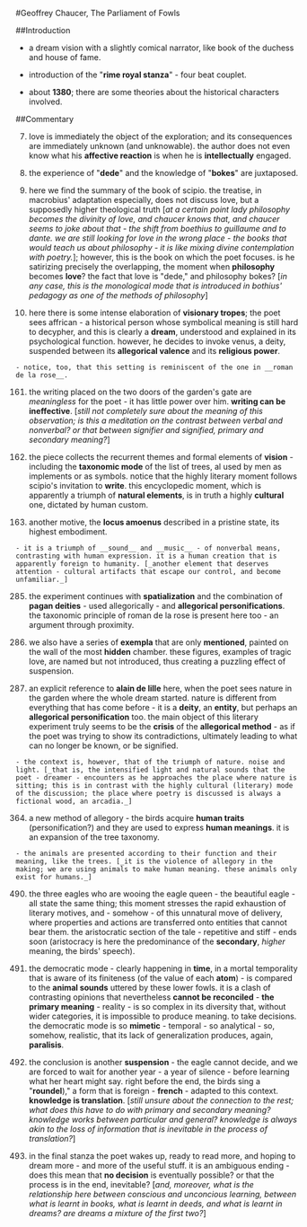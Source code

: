 #Geoffrey Chaucer, The Parliament of Fowls

##Introduction

- a dream vision with a slightly comical narrator, like book of the duchess and house of fame.

- introduction of the "__rime royal stanza__" - four beat couplet.

- about __1380__; there are some theories about the historical characters involved.

##Commentary

7. love is immediately the object of the exploration; and its consequences are immediately unknown (and unknowable). the author does not even know what his __affective reaction__ is when he is __intellectually__ engaged.

11. the experience of "__dede__" and the knowledge of "__bokes__" are juxtaposed.

84. here we find the summary of the book of scipio. the treatise, in macrobius' adaptation especially, does not discuss love, but a supposedly higher theological truth [_at a certain point lady philosophy becomes the divinity of love, and chaucer knows that, and chaucer seems to joke about that - the shift from boethius to guillaume and to dante. we are still looking for love in the wrong place - the books that would teach us about philosophy - it is like mixing divine contemplation with poetry._]; however, this is the book on which the poet focuses. is he satirizing precisely the overlapping, the moment when __philosophy__ becomes __love__? the fact that love is "dede," and philosophy bokes? [_in any case, this is the monological mode that is introduced in bothius' pedagogy as one of the methods of philosophy_]

126. here there is some intense elaboration of __visionary tropes__; the poet sees affrican - a historical person whose symbolical meaning is still hard to decypher, and this is clearly a __dream__, understood and explained in its psychological function. however, he decides to invoke venus, a deity, suspended between its __allegorical valence__ and its __religious power__.

	- notice, too, that this setting is reminiscent of the one in __roman de la rose__.

161. the writing placed on the two doors of the garden's gate are _meaningless_ for the poet - it has little power over him. __writing can be ineffective__. [_still not completely sure about the meaning of this observation; is this a meditation on the contrast between verbal and nonverbal? or that between signifier and signified, primary and secondary meaning?_]

176. the piece collects the recurrent themes and formal elements of __vision__ - including the __taxonomic mode__ of the list of trees, al used by men as implements or as symbols. notice that the highly literary moment follows scipio's invitation to __write__. this encyclopedic moment, which is apparently a triumph of __natural elements__, is in truth a highly __cultural__ one, dictated by human custom.

210. another motive, the __locus amoenus__ described in a pristine state, its highest embodiment.

	- it is a triumph of __sound__ and __music__ - of nonverbal means, contrasting with human expression. it is a human creation that is apparently foreign to humanity. [_another element that deserves attention - cultural artifacts that escape our control, and become unfamiliar._]

285. the experiment continues with __spatialization__ and the combination of __pagan deities__ - used allegorically - and __allegorical personifications__. the taxonomic principle of roman de la rose is present here too - an argument through proximity.

294. we also have a series of __exempla__ that are only __mentioned__, painted on the wall of the most __hidden__ chamber. these figures, examples of tragic love, are named but not introduced, thus creating a puzzling effect of suspension.

322. an explicit reference to __alain de lille__ here, when the poet sees nature in the garden where the whole dream started. nature is different from everything that has come before - it is a __deity__, an __entity__, but perhaps an __allegorical personification__ too. the main object of this literary experiment truly seems to be the __crisis__ of the __allegorical method__ - as if the poet was trying to show its contradictions, ultimately leading to what can no longer be known, or be signified.

	- the context is, however, that of the triumph of nature. noise and light. [_that is, the intensified light and natural sounds that the poet - dreamer - encounters as he approaches the place where nature is sitting; this is in contrast with the highly cultural (literary) mode of the discussion; the place where poetry is discussed is always a fictional wood, an arcadia._]

364. a new method of allegory - the birds acquire __human traits__ (personification?) and they are used to express __human meanings__. it is an expansion of the tree taxonomy.

	- the animals are presented according to their function and their meaning, like the trees. [_it is the violence of allegory in the making; we are using animals to make human meaning. these animals only exist for humans._]

490. the three eagles who are wooing the eagle queen - the beautiful eagle - all state the same thing; this moment stresses the rapid exhaustion of literary motives, and - somehow - of this unnatural move of delivery, where properties and actions are transferred onto entities that cannot bear them. the aristocratic section of the tale - repetitive and stiff - ends soon (aristocracy is here the predominance of the __secondary__, _higher_ meaning, the birds' speech).

595. the democratic mode - clearly happening in __time__, in a mortal temporality that is aware of its finiteness (of the value of each __atom__) - is compared to the __animal sounds__ uttered by these lower fowls. it is a clash of contrasting opinions that nevertheless __cannot be reconciled__ - __the primary meaning__ - reality - is so complex in its diversity that, without wider categories, it is impossible to produce meaning. to take decisions. the democratic mode is so __mimetic__ - temporal - so analytical - so, somehow, realistic, that its lack of generalization produces, again, __paralisis__.

679. the conclusion is another __suspension__ - the eagle cannot decide, and we are forced to wait for another year - a year of silence - before learning what her heart might say. right before the end, the birds sing a "__roundel__)," a form that is foreign - __french__ - adapted to this context. __knowledge is translation__. [_still unsure about the connection to the rest; what does this have to do with primary and secondary meaning? knowledge works between particular and general? knowledge is always akin to the loss of information that is inevitable in the process of translation?_]

699. in the final stanza the poet wakes up, ready to read more, and hoping to dream more - and more of the useful stuff. it is an ambiguous ending - does this mean that __no decision__ is eventually possible? or that the process is in the end, inevitable? [_and, moreover, what is the relationship here between conscious and unconcious learning, between what is learnt in books, what is learnt in deeds, and what is learnt in dreams? are dreams a mixture of the first two?_] 
